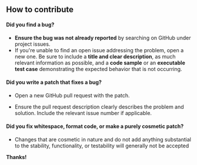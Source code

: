 ## How to contribute

#### **Did you find a bug?**

- **Ensure the bug was not already reported** by searching on GitHub under project issues.
- If you're unable to find an open issue addressing the problem, open a new one. Be sure to include a **title and clear description**, as much relevant information as possible, and a **code sample** or an **executable test case** demonstrating the expected behavior that is not occurring.

#### **Did you write a patch that fixes a bug?**

- Open a new GitHub pull request with the patch.

- Ensure the pull request description clearly describes the problem and solution. Include the relevant issue number if applicable.

#### **Did you fix whitespace, format code, or make a purely cosmetic patch?**

- Changes that are cosmetic in nature and do not add anything substantial to the stability, functionality, or testability will generally not be accepted

**Thanks!**

